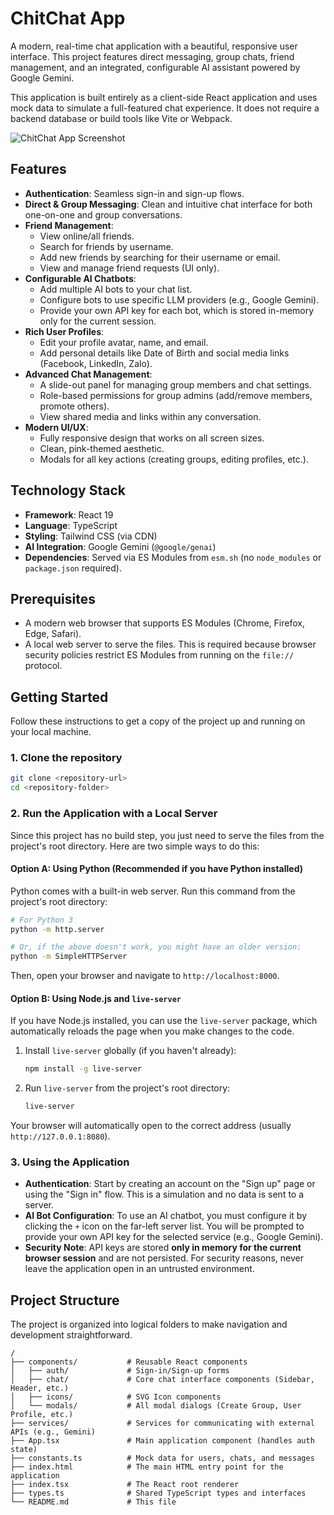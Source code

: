 # ChitChat App

A modern, real-time chat application with a beautiful, responsive user interface. This project features direct messaging, group chats, friend management, and an integrated, configurable AI assistant powered by Google Gemini.

This application is built entirely as a client-side React application and uses mock data to simulate a full-featured chat experience. It does not require a backend database or build tools like Vite or Webpack.

![ChitChat App Screenshot](https://i.imgur.com/rSCTqA1.png)

## Features

- **Authentication**: Seamless sign-in and sign-up flows.
- **Direct & Group Messaging**: Clean and intuitive chat interface for both one-on-one and group conversations.
- **Friend Management**:
    - View online/all friends.
    - Search for friends by username.
    - Add new friends by searching for their username or email.
    - View and manage friend requests (UI only).
- **Configurable AI Chatbots**:
    - Add multiple AI bots to your chat list.
    - Configure bots to use specific LLM providers (e.g., Google Gemini).
    - Provide your own API key for each bot, which is stored in-memory only for the current session.
- **Rich User Profiles**:
    - Edit your profile avatar, name, and email.
    - Add personal details like Date of Birth and social media links (Facebook, LinkedIn, Zalo).
- **Advanced Chat Management**:
    - A slide-out panel for managing group members and chat settings.
    - Role-based permissions for group admins (add/remove members, promote others).
    - View shared media and links within any conversation.
- **Modern UI/UX**:
    - Fully responsive design that works on all screen sizes.
    - Clean, pink-themed aesthetic.
    - Modals for all key actions (creating groups, editing profiles, etc.).

## Technology Stack

- **Framework**: React 19
- **Language**: TypeScript
- **Styling**: Tailwind CSS (via CDN)
- **AI Integration**: Google Gemini (`@google/genai`)
- **Dependencies**: Served via ES Modules from `esm.sh` (no `node_modules` or `package.json` required).

## Prerequisites

- A modern web browser that supports ES Modules (Chrome, Firefox, Edge, Safari).
- A local web server to serve the files. This is required because browser security policies restrict ES Modules from running on the `file://` protocol.

## Getting Started

Follow these instructions to get a copy of the project up and running on your local machine.

### 1. Clone the repository

```bash
git clone <repository-url>
cd <repository-folder>
```

### 2. Run the Application with a Local Server

Since this project has no build step, you just need to serve the files from the project's root directory. Here are two simple ways to do this:

#### Option A: Using Python (Recommended if you have Python installed)

Python comes with a built-in web server. Run this command from the project's root directory:

```bash
# For Python 3
python -m http.server

# Or, if the above doesn't work, you might have an older version:
python -m SimpleHTTPServer
```

Then, open your browser and navigate to `http://localhost:8000`.

#### Option B: Using Node.js and `live-server`

If you have Node.js installed, you can use the `live-server` package, which automatically reloads the page when you make changes to the code.

1.  Install `live-server` globally (if you haven't already):
    ```bash
    npm install -g live-server
    ```
2.  Run `live-server` from the project's root directory:
    ```bash
    live-server
    ```
Your browser will automatically open to the correct address (usually `http://127.0.0.1:8080`).

### 3. Using the Application

- **Authentication**: Start by creating an account on the "Sign up" page or using the "Sign in" flow. This is a simulation and no data is sent to a server.
- **AI Bot Configuration**: To use an AI chatbot, you must configure it by clicking the `+` icon on the far-left server list. You will be prompted to provide your own API key for the selected service (e.g., Google Gemini).
- **Security Note**: API keys are stored **only in memory for the current browser session** and are not persisted. For security reasons, never leave the application open in an untrusted environment.

## Project Structure

The project is organized into logical folders to make navigation and development straightforward.

```
/
├── components/           # Reusable React components
│   ├── auth/             # Sign-in/Sign-up forms
│   ├── chat/             # Core chat interface components (Sidebar, Header, etc.)
│   ├── icons/            # SVG Icon components
│   └── modals/           # All modal dialogs (Create Group, User Profile, etc.)
├── services/             # Services for communicating with external APIs (e.g., Gemini)
├── App.tsx               # Main application component (handles auth state)
├── constants.ts          # Mock data for users, chats, and messages
├── index.html            # The main HTML entry point for the application
├── index.tsx             # The React root renderer
├── types.ts              # Shared TypeScript types and interfaces
└── README.md             # This file
```
